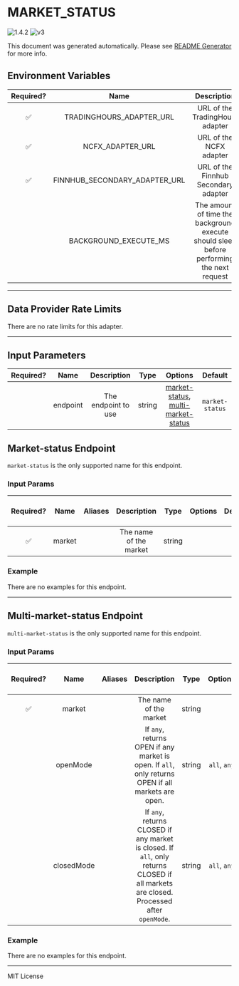 # MARKET_STATUS

![1.4.2](https://img.shields.io/github/package-json/v/smartcontractkit/external-adapters-js?filename=packages/composites/market-status/package.json) ![v3](https://img.shields.io/badge/framework%20version-v3-blueviolet)

This document was generated automatically. Please see [README Generator](../../scripts#readme-generator) for more info.

## Environment Variables

| Required? |             Name              |                                        Description                                        |  Type  | Options | Default |
| :-------: | :---------------------------: | :---------------------------------------------------------------------------------------: | :----: | :-----: | :-----: |
|    ✅     |   TRADINGHOURS_ADAPTER_URL    |                              URL of the TradingHours adapter                              | string |         |         |
|    ✅     |       NCFX_ADAPTER_URL        |                                  URL of the NCFX adapter                                  | string |         |         |
|    ✅     | FINNHUB_SECONDARY_ADAPTER_URL |                           URL of the Finnhub Secondary adapter                            | string |         |         |
|           |     BACKGROUND_EXECUTE_MS     | The amount of time the background execute should sleep before performing the next request | number |         | `1000`  |

---

## Data Provider Rate Limits

There are no rate limits for this adapter.

---

## Input Parameters

| Required? |   Name   |     Description     |  Type  |                                            Options                                             |     Default     |
| :-------: | :------: | :-----------------: | :----: | :--------------------------------------------------------------------------------------------: | :-------------: |
|           | endpoint | The endpoint to use | string | [market-status](#market-status-endpoint), [multi-market-status](#multi-market-status-endpoint) | `market-status` |

## Market-status Endpoint

`market-status` is the only supported name for this endpoint.

### Input Params

| Required? |  Name  | Aliases |      Description       |  Type  | Options | Default | Depends On | Not Valid With |
| :-------: | :----: | :-----: | :--------------------: | :----: | :-----: | :-----: | :--------: | :------------: |
|    ✅     | market |         | The name of the market | string |         |         |            |                |

### Example

There are no examples for this endpoint.

---

## Multi-market-status Endpoint

`multi-market-status` is the only supported name for this endpoint.

### Input Params

| Required? |    Name    | Aliases |                                                              Description                                                               |  Type  |   Options    | Default | Depends On | Not Valid With |
| :-------: | :--------: | :-----: | :------------------------------------------------------------------------------------------------------------------------------------: | :----: | :----------: | :-----: | :--------: | :------------: |
|    ✅     |   market   |         |                                                         The name of the market                                                         | string |              |         |            |                |
|           |  openMode  |         |                   If `any`, returns OPEN if any market is open. If `all`, only returns OPEN if all markets are open.                   | string | `all`, `any` |  `any`  |            |                |
|           | closedMode |         | If `any`, returns CLOSED if any market is closed. If `all`, only returns CLOSED if all markets are closed. Processed after `openMode`. | string | `all`, `any` |  `all`  |            |                |

### Example

There are no examples for this endpoint.

---

MIT License

